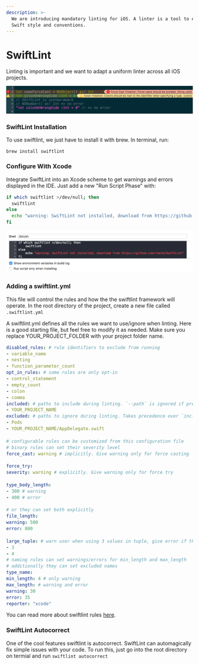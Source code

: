 ```yaml
---
description: >-
  We are introducing mandatory linting for iOS. A linter is a tool to enforce
  Swift style and conventions.
---
```


# SwiftLint

Linting is important and we want to adapt a uniform linter across all iOS projects.

![Example of SwiftLint](../../.gitbook/assets/image%20%282%29.png)

### SwiftLint Installation

To use swiftlint, we just have to install it with brew. In terminal, run:

```text
brew install swiftlint
```



### Configure With Xcode

Integrate SwiftLint into an Xcode scheme to get warnings and errors displayed in the IDE. Just add a new "Run Script Phase" with:

```bash
if which swiftlint >/dev/null; then
  swiftlint
else
  echo "warning: SwiftLint not installed, download from https://github.com/realm/SwiftLint"
fi
```

![](../../.gitbook/assets/image.png)

### Adding a swiftlint.yml

This file will control the rules and how the the swiftlint framework will operate. In the root directory of the project, create a new file called `.swiftlint.yml`

A swiftlint.yml defines all the rules we want to use/ignore when linting. Here is a good starting file, but feel free to modify it as needed. Make sure you replace YOUR\_PROJECT\_FOLDER with your project folder name.

```yaml
disabled_rules: # rule identifiers to exclude from running
- variable_name
- nesting
- function_parameter_count
opt_in_rules: # some rules are only opt-in
- control_statement
- empty_count
- colon
- comma
included: # paths to include during linting. `--path` is ignored if present.
- YOUR_PROJECT_NAME
excluded: # paths to ignore during linting. Takes precedence over `included`.
- Pods
- YOUR_PROJECT_NAME/AppDelegate.swift

# configurable rules can be customized from this configuration file
# binary rules can set their severity level
force_cast: warning # implicitly. Give warning only for force casting

force_try:
severity: warning # explicitly. Give warning only for force try

type_body_length:
- 300 # warning
- 400 # error

# or they can set both explicitly
file_length:
warning: 500
error: 800

large_tuple: # warn user when using 3 values in tuple, give error if there are 4
- 3
- 4
# naming rules can set warnings/errors for min_length and max_length
# additionally they can set excluded names
type_name:
min_length: 4 # only warning
max_length: # warning and error
warning: 30
error: 35
reporter: "xcode"

```

You can read more about swiftlint rules [here](https://github.com/realm/SwiftLint/blob/master/Rules.md).

### SwiftLint Autocorrect

One of the cool features swiftlint is autocorrect. SwiftLint can automagically fix simple issues with your code. To run this, just go into the root directory on termial and run `swiftlint autocorrect`





